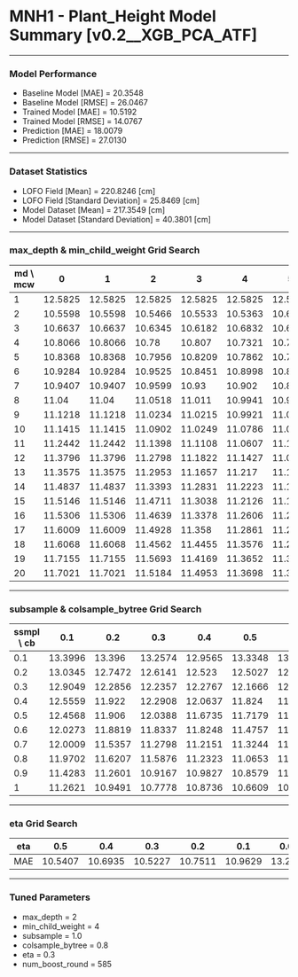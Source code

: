 # MNH1 - Plant_Height Model Summary [v0.2__XGB_PCA_ATF]

***

### Model Performance

- Baseline Model [MAE] = 20.3548
- Baseline Model [RMSE] = 26.0467
- Trained Model [MAE] = 10.5192
- Trained Model [RMSE] = 14.0767
- Prediction [MAE] = 18.0079
- Prediction [RMSE] = 27.0130
***

### Dataset Statistics

- LOFO Field [Mean] = 220.8246 [cm]
- LOFO Field [Standard Deviation] = 25.8469 [cm]
- Model Dataset [Mean] = 217.3549 [cm]
- Model Dataset [Standard Deviation] = 40.3801 [cm]
***

### max_depth & min_child_weight Grid Search

|   md \ mcw |       0 |       1 |       2 |       3 |       4 |       5 |       6 |       7 |       8 |       9 |      10 |      11 |      12 |      13 |      14 |      15 |      16 |      17 |      18 |      19 |      20 |
|------------|---------|---------|---------|---------|---------|---------|---------|---------|---------|---------|---------|---------|---------|---------|---------|---------|---------|---------|---------|---------|---------|
|          1 | 12.5825 | 12.5825 | 12.5825 | 12.5825 | 12.5825 | 12.5825 | 12.5825 | 12.5819 | 12.5819 | 12.5819 | 12.5834 | 12.5837 | 12.5837 | 12.5858 | 12.5859 | 12.5859 | 12.5876 | 12.5899 | 12.5899 | 12.5899 | 12.5899 |
|          2 | 10.5598 | 10.5598 | 10.5466 | 10.5533 | 10.5363 | 10.6439 | 10.7161 | 10.642  | 10.6326 | 10.7012 | 10.6475 | 10.614  | 10.6299 | 10.6779 | 10.8713 | 10.8124 | 10.7222 | 10.7652 | 10.6939 | 10.7785 | 10.742  |
|          3 | 10.6637 | 10.6637 | 10.6345 | 10.6182 | 10.6832 | 10.6498 | 10.6582 | 10.6357 | 10.6569 | 10.6702 | 10.6349 | 10.6964 | 10.7049 | 10.7052 | 10.6455 | 10.7033 | 10.6298 | 10.6693 | 10.6967 | 10.8352 | 10.6721 |
|          4 | 10.8066 | 10.8066 | 10.78   | 10.807  | 10.7321 | 10.7591 | 10.7036 | 10.6795 | 10.7142 | 10.7298 | 10.7383 | 10.7473 | 10.8383 | 10.7026 | 10.718  | 10.715  | 10.6882 | 10.6731 | 10.7283 | 10.7955 | 10.7366 |
|          5 | 10.8368 | 10.8368 | 10.7956 | 10.8209 | 10.7862 | 10.7417 | 10.7801 | 10.7546 | 10.7235 | 10.7535 | 10.7514 | 10.808  | 10.7116 | 10.7874 | 10.7317 | 10.7414 | 10.8304 | 10.7242 | 10.7204 | 10.7301 | 10.7624 |
|          6 | 10.9284 | 10.9284 | 10.9525 | 10.8451 | 10.8998 | 10.8715 | 10.837  | 10.856  | 10.8018 | 10.8799 | 10.8228 | 10.7956 | 10.7984 | 10.845  | 10.8436 | 10.8223 | 10.7942 | 10.7509 | 10.7709 | 10.8365 | 10.8515 |
|          7 | 10.9407 | 10.9407 | 10.9599 | 10.93   | 10.902  | 10.8481 | 10.843  | 10.876  | 10.8526 | 10.8882 | 10.9049 | 10.8888 | 10.8559 | 10.8276 | 10.8788 | 10.925  | 10.8339 | 10.8684 | 10.8845 | 10.8054 | 10.7643 |
|          8 | 11.04   | 11.04   | 11.0518 | 11.011  | 10.9941 | 10.9839 | 10.9724 | 10.9216 | 10.9189 | 10.8639 | 10.913  | 10.8511 | 10.7761 | 10.8896 | 10.8658 | 10.8886 | 10.863  | 10.8353 | 10.8438 | 10.8886 | 10.8526 |
|          9 | 11.1218 | 11.1218 | 11.0234 | 11.0215 | 10.9921 | 11.0225 | 10.9657 | 10.9323 | 10.9287 | 10.9289 | 10.9219 | 10.867  | 10.8805 | 10.8689 | 10.8803 | 10.9458 | 10.8842 | 10.8947 | 10.9065 | 10.86   | 10.9093 |
|         10 | 11.1415 | 11.1415 | 11.0902 | 11.0249 | 11.0786 | 11.0364 | 11.0149 | 10.9544 | 10.9607 | 10.9639 | 11.0305 | 10.9051 | 10.9331 | 10.8825 | 11.0005 | 10.9506 | 10.9354 | 10.897  | 10.8792 | 10.8833 | 10.919  |
|         11 | 11.2442 | 11.2442 | 11.1398 | 11.1108 | 11.0607 | 11.1009 | 11.0615 | 11.0638 | 10.9811 | 10.9904 | 10.994  | 10.9903 | 10.9867 | 10.9915 | 10.9268 | 10.9111 | 10.9719 | 10.9399 | 10.9255 | 10.9299 | 10.9526 |
|         12 | 11.3796 | 11.3796 | 11.2798 | 11.1822 | 11.1427 | 11.0717 | 11.0933 | 11.0437 | 11.0856 | 11.0667 | 11.0178 | 10.9535 | 10.9501 | 10.9568 | 10.9413 | 11.0155 | 10.941  | 11.0019 | 10.9275 | 10.973  | 10.9469 |
|         13 | 11.3575 | 11.3575 | 11.2953 | 11.1657 | 11.217  | 11.1316 | 11.2179 | 11.094  | 11.0773 | 11.0498 | 11.0583 | 11.0754 | 11.0025 | 11.0154 | 10.9907 | 11.0575 | 10.9699 | 10.9789 | 11.0043 | 10.954  | 10.928  |
|         14 | 11.4837 | 11.4837 | 11.3393 | 11.2831 | 11.2223 | 11.1311 | 11.1366 | 11.1585 | 11.0793 | 11.0602 | 11.0351 | 11.0567 | 11.0872 | 11.0422 | 10.9752 | 11.0249 | 11.0083 | 11.0186 | 11.0053 | 10.9433 | 10.9712 |
|         15 | 11.5146 | 11.5146 | 11.4711 | 11.3038 | 11.2126 | 11.192  | 11.2    | 11.1083 | 11.0988 | 11.0728 | 11.0625 | 11.113  | 11.0175 | 11.0963 | 11.0622 | 11.0566 | 10.9782 | 10.9773 | 11.0075 | 10.9935 | 10.9324 |
|         16 | 11.5306 | 11.5306 | 11.4639 | 11.3378 | 11.2606 | 11.2722 | 11.1885 | 11.1589 | 11.1419 | 11.0846 | 11.0986 | 11.1238 | 11.0841 | 11.0523 | 11.0643 | 11.0163 | 11.0355 | 11.0156 | 10.981  | 10.9405 | 10.9997 |
|         17 | 11.6009 | 11.6009 | 11.4928 | 11.358  | 11.2861 | 11.2615 | 11.2084 | 11.203  | 11.1748 | 11.1231 | 11.0899 | 11.0867 | 11.0521 | 11.0245 | 11.0935 | 11.0449 | 11.003  | 11.0251 | 10.9461 | 10.9924 | 10.9486 |
|         18 | 11.6068 | 11.6068 | 11.4562 | 11.4455 | 11.3576 | 11.2751 | 11.2253 | 11.2162 | 11.1248 | 11.126  | 11.1106 | 11.0992 | 11.0717 | 11.0844 | 11.0379 | 11.0929 | 11.0646 | 11.0108 | 11.0028 | 10.9786 | 10.9772 |
|         19 | 11.7155 | 11.7155 | 11.5693 | 11.4169 | 11.3652 | 11.3162 | 11.2474 | 11.2389 | 11.1844 | 11.1546 | 11.1222 | 11.1002 | 11.0137 | 11.0858 | 11.0533 | 11.0967 | 11.0058 | 11.0457 | 10.9934 | 10.9734 | 10.9731 |
|         20 | 11.7021 | 11.7021 | 11.5184 | 11.4953 | 11.3698 | 11.3163 | 11.2155 | 11.2265 | 11.1754 | 11.1531 | 11.1229 | 11.1576 | 11.0644 | 11.0931 | 11.0476 | 11.0915 | 11.067  | 11.0702 | 11.0093 | 10.9994 | 11.0429 |

***

### subsample & colsample_bytree Grid Search

|   ssmpl \ cb |     0.1 |     0.2 |     0.3 |     0.4 |     0.5 |     0.6 |     0.7 |     0.8 |     0.9 |     1.0 |
|--------------|---------|---------|---------|---------|---------|---------|---------|---------|---------|---------|
|          0.1 | 13.3996 | 13.396  | 13.2574 | 12.9565 | 13.3348 | 13.4351 | 12.9273 | 12.7984 | 13.2768 | 13.3049 |
|          0.2 | 13.0345 | 12.7472 | 12.6141 | 12.523  | 12.5027 | 12.9116 | 12.3812 | 12.3256 | 12.3476 | 12.2568 |
|          0.3 | 12.9049 | 12.2856 | 12.2357 | 12.2767 | 12.1666 | 12.0372 | 11.8315 | 12.0164 | 12.167  | 11.7454 |
|          0.4 | 12.5559 | 11.922  | 12.2908 | 12.0637 | 11.824  | 11.8259 | 11.8114 | 11.6579 | 11.6317 | 11.6525 |
|          0.5 | 12.4568 | 11.906  | 12.0388 | 11.6735 | 11.7179 | 11.9253 | 11.4213 | 11.5043 | 11.5366 | 11.5382 |
|          0.6 | 12.0273 | 11.8819 | 11.8337 | 11.8248 | 11.4757 | 11.7617 | 11.3777 | 11.5024 | 11.308  | 11.1576 |
|          0.7 | 12.0009 | 11.5357 | 11.2798 | 11.2151 | 11.3244 | 11.3014 | 11.2802 | 11.3061 | 11.1866 | 11.0439 |
|          0.8 | 11.9702 | 11.6207 | 11.5876 | 11.2323 | 11.0653 | 11.2367 | 10.8721 | 11.0356 | 10.9039 | 10.8901 |
|          0.9 | 11.4283 | 11.2601 | 10.9167 | 10.9827 | 10.8579 | 11.0331 | 10.7007 | 10.8133 | 10.9639 | 10.7532 |
|          1   | 11.2621 | 10.9491 | 10.7778 | 10.8736 | 10.6609 | 10.595  | 10.5691 | 10.5227 | 10.6325 | 10.5363 |

***

### eta Grid Search

| eta   |     0.5 |     0.4 |     0.3 |     0.2 |     0.1 |    0.01 |   0.001 |
|-------|---------|---------|---------|---------|---------|---------|---------|
| MAE   | 10.5407 | 10.6935 | 10.5227 | 10.7511 | 10.9629 | 13.2506 | 79.9526 |

***

### Tuned Parameters

- max_depth = 2
- min_child_weight = 4
- subsample = 1.0
- colsample_bytree = 0.8
- eta = 0.3
- num_boost_round = 585
